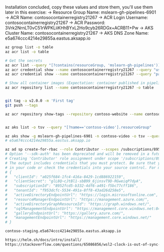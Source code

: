 
Installation concluded, copy these values and store them, you'll use them later in this exercise:
-> Resource Group Name: mslearn-gh-pipelines-6901
-> ACR Name: contosocontainerregistry21267
-> ACR Login Username: contosocontainerregistry21267
-> ACR Password: 3Vrk2NrnLT0vC51rWPKLiiKHhBYxL2Ho9cyb26RDGx+ACRB11+Pw
-> AKS Cluster Name: contosocontainerregistry21267
-> AKS DNS Zone Name: e5a674ccc4214e29855a.eastus.aksapp.io

```bash
az group list -o table
az acr list -o table
```


```bash
# Get the secrets
az acr list --query "[?contains(resourceGroup, 'mslearn-gh-pipelines')].loginServer" -o table 
az acr credential show --name contosocontainerregistry21267 --query "username" -o table
az acr credential show --name contosocontainerregistry21267 --query "passwords[0].value" -o table

# Show all container images (Expectation: container published in pipeline is in the list)
az acr repository list --name contosocontainerregistry21267 -o table


git tag -a v2.0.0 -m 'First tag'
git push --tags

az acr repository show-tags --repository contoso-website --name contosocontainerregistry21267 -o table


az aks list -o tsv --query "[?name=='contoso-video'].resourceGroup"

az aks show -g mslearn-gh-pipelines-6901 -n contoso-video -o tsv --query addonProfiles.httpApplicationRouting.config.HTTPApplicationRoutingZoneName
# e5a674ccc4214e29855a.eastus.aksapp.io

az ad sp create-for-rbac --role Contributor --scopes /subscriptions/8952fcd5-b332-4df6-a491-f5bc77cff186 --sdk-auth
# Option '--sdk-auth' has been deprecated and will be removed in a future release.
# Creating 'Contributor' role assignment under scope '/subscriptions/8952fcd5-b332-4df6-a491-f5bc77cff186'
# The output includes credentials that you must protect. Be sure that you do not include these credentials 
# in your code or check the credentials into your source control. For more information, see https://aka.ms/azadsp-cli
# {
#   "clientId": "a025f684-1fc4-416a-8429-1cd886922159",
#   "clientSecret": "glL8Q~cJtBl1-sbB99_6jinsvT9D-RGweiqP7dyA",
#   "subscriptionId": "8952fcd5-b332-4df6-a491-f5bc77cff186",
#   "tenantId": "f953dcfc-5534-491a-8ff8-43ad26d258e5",
#   "activeDirectoryEndpointUrl": "https://login.microsoftonline.com",
#   "resourceManagerEndpointUrl": "https://management.azure.com/",
#   "activeDirectoryGraphResourceId": "https://graph.windows.net/",
#   "sqlManagementEndpointUrl": "https://management.core.windows.net:8443/",
#   "galleryEndpointUrl": "https://gallery.azure.com/",
#   "managementEndpointUrl": "https://management.core.windows.net/"
# }

contoso-staging.e5a674ccc4214e29855a.eastus.aksapp.io

https://helm.sh/docs/intro/install/
https://stackoverflow.com/questions/65086856/wsl2-clock-is-out-of-sync-with-windows

```

